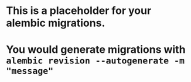 # This is a placeholder for your alembic migrations.
# You would generate migrations with `alembic revision --autogenerate -m "message"`
